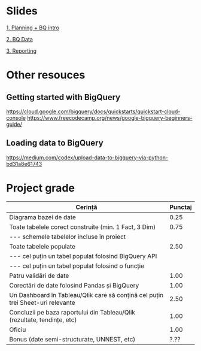 
# Slides
[1. Planning + BQ intro](https://www.canva.com/design/DAFSgKCg7hM/vZWAGPAJ-ZCs2f3tdR-UCg/view?utm_content=DAFSgKCg7hM&utm_campaign=designshare&utm_medium=link&utm_source=publishsharelink)

[2. BQ Data](https://www.canva.com/design/DAFTKZe6ssY/UBK-Fqw4B5SKHbWZVRt0GA/view?utm_content=DAFTKZe6ssY&utm_campaign=designshare&utm_medium=link&utm_source=publishsharelink)

[3. Reporting](https://www.canva.com/design/DAFUcUcwXQc/Trq3d0DQBEpzUTsXheyFvw/view?utm_content=DAFUcUcwXQc&utm_campaign=designshare&utm_medium=link&utm_source=publishsharelink)


# Other resouces

## Getting started with BigQuery
https://cloud.google.com/bigquery/docs/quickstarts/quickstart-cloud-console
https://www.freecodecamp.org/news/google-bigquery-beginners-guide/

## Loading data to BigQuery
https://medium.com/codex/upload-data-to-bigquery-via-python-bd31a8e61743 


# Project grade

| **Cerință**                                                                                                                | **Punctaj** |
|----------------------------------------------------------------------------------------------------------------------------|-------------|
| Diagrama bazei de date                                                                                                     | 0.25        |
| Toate tabelele corect construite (min. 1 Fact, 3 Dim)                                                                      | 0.75        |
| --- schemele tabelelor incluse în proiect                                                                                  |             |
| Toate tabelele populate                                                                                                    | 2.50        |
| --- cel puțin un tabel populat folosind BigQuery API                                                                       |             |
| --- cel puțin un tabel populat folosind o funcție                                                                          |             |
| Patru validări de date                                                                                                     | 1.00        |
| Corectări de date folosind Pandas și BigQuery                                                                              | 1.00        |
| Un Dashboard în Tableau/Qlik care să conțină cel puțin trei Sheet-uri relevante                                            | 2.50        |
| Concluzii pe baza raportului din Tableau/Qlik (rezultate, tendințe, etc)                                                   | 1.00        |
| Oficiu                                                                                                                     | 1.00        |
| Bonus (date semi-structurate, UNNEST, etc)                                                                                 | ?.??        |
